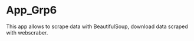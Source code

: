 # App_Grp6
This app allows to scrape data with BeautifulSoup, download data scraped with webscraber.
